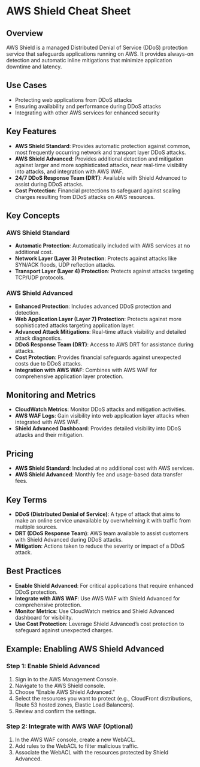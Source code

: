# AWS Shield Cheat Sheet

## Overview
AWS Shield is a managed Distributed Denial of Service (DDoS) protection service that safeguards applications running on AWS. It provides always-on detection and automatic inline mitigations that minimize application downtime and latency.

## Use Cases
- Protecting web applications from DDoS attacks
- Ensuring availability and performance during DDoS attacks
- Integrating with other AWS services for enhanced security

## Key Features
- **AWS Shield Standard**: Provides automatic protection against common, most frequently occurring network and transport layer DDoS attacks.
- **AWS Shield Advanced**: Provides additional detection and mitigation against larger and more sophisticated attacks, near real-time visibility into attacks, and integration with AWS WAF.
- **24/7 DDoS Response Team (DRT)**: Available with Shield Advanced to assist during DDoS attacks.
- **Cost Protection**: Financial protections to safeguard against scaling charges resulting from DDoS attacks on AWS resources.

## Key Concepts

### AWS Shield Standard
- **Automatic Protection**: Automatically included with AWS services at no additional cost.
- **Network Layer (Layer 3) Protection**: Protects against attacks like SYN/ACK floods, UDP reflection attacks.
- **Transport Layer (Layer 4) Protection**: Protects against attacks targeting TCP/UDP protocols.

### AWS Shield Advanced
- **Enhanced Protection**: Includes advanced DDoS protection and detection.
- **Web Application Layer (Layer 7) Protection**: Protects against more sophisticated attacks targeting application layer.
- **Advanced Attack Mitigations**: Real-time attack visibility and detailed attack diagnostics.
- **DDoS Response Team (DRT)**: Access to AWS DRT for assistance during attacks.
- **Cost Protection**: Provides financial safeguards against unexpected costs due to DDoS attacks.
- **Integration with AWS WAF**: Combines with AWS WAF for comprehensive application layer protection.

## Monitoring and Metrics
- **CloudWatch Metrics**: Monitor DDoS attacks and mitigation activities.
- **AWS WAF Logs**: Gain visibility into web application layer attacks when integrated with AWS WAF.
- **Shield Advanced Dashboard**: Provides detailed visibility into DDoS attacks and their mitigation.

## Pricing
- **AWS Shield Standard**: Included at no additional cost with AWS services.
- **AWS Shield Advanced**: Monthly fee and usage-based data transfer fees.

## Key Terms
- **DDoS (Distributed Denial of Service)**: A type of attack that aims to make an online service unavailable by overwhelming it with traffic from multiple sources.
- **DRT (DDoS Response Team)**: AWS team available to assist customers with Shield Advanced during DDoS attacks.
- **Mitigation**: Actions taken to reduce the severity or impact of a DDoS attack.

## Best Practices
- **Enable Shield Advanced**: For critical applications that require enhanced DDoS protection.
- **Integrate with AWS WAF**: Use AWS WAF with Shield Advanced for comprehensive protection.
- **Monitor Metrics**: Use CloudWatch metrics and Shield Advanced dashboard for visibility.
- **Use Cost Protection**: Leverage Shield Advanced’s cost protection to safeguard against unexpected charges.

## Example: Enabling AWS Shield Advanced

### Step 1: Enable Shield Advanced
1. Sign in to the AWS Management Console.
2. Navigate to the AWS Shield console.
3. Choose "Enable AWS Shield Advanced."
4. Select the resources you want to protect (e.g., CloudFront distributions, Route 53 hosted zones, Elastic Load Balancers).
5. Review and confirm the settings.

### Step 2: Integrate with AWS WAF (Optional)
1. In the AWS WAF console, create a new WebACL.
2. Add rules to the WebACL to filter malicious traffic.
3. Associate the WebACL with the resources protected by Shield Advanced.

